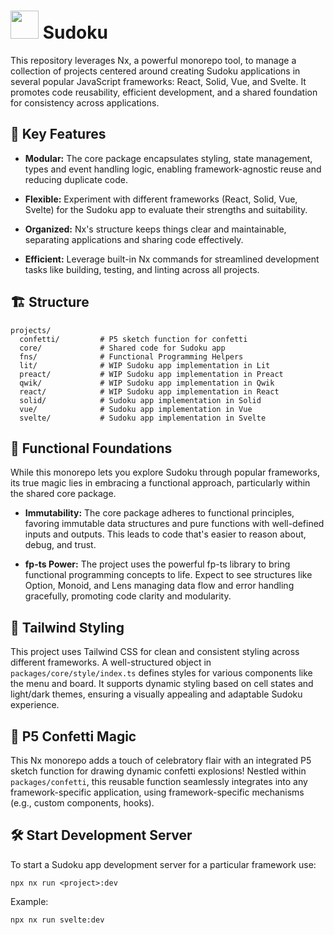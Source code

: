 # <a alt="Nx logo" href="https://nx.dev" target="_blank" rel="noreferrer"><img src="https://raw.githubusercontent.com/nrwl/nx/master/images/nx-logo.png" width="45"></a> Sudoku

This repository leverages Nx, a powerful monorepo tool, to manage a collection of projects centered around creating Sudoku applications in several popular JavaScript frameworks: React, Solid, Vue, and Svelte. It promotes code reusability, efficient development, and a shared foundation for consistency across applications.

## 🔑 Key Features

 - **Modular:** The core package encapsulates styling, state management, types and event handling logic, enabling framework-agnostic reuse and reducing duplicate code.

 - **Flexible:** Experiment with different frameworks (React, Solid, Vue, Svelte) for the Sudoku app to evaluate their strengths and suitability.

 - **Organized:** Nx's structure keeps things clear and maintainable, separating applications and sharing code effectively.

 - **Efficient:** Leverage built-in Nx commands for streamlined development tasks like building, testing, and linting across all projects.

## 🏗️ Structure
```
projects/
  confetti/         # P5 sketch function for confetti
  core/             # Shared code for Sudoku app
  fns/              # Functional Programming Helpers
  lit/              # WIP Sudoku app implementation in Lit
  preact/           # WIP Sudoku app implementation in Preact
  qwik/             # WIP Sudoku app implementation in Qwik
  react/            # WIP Sudoku app implementation in React
  solid/            # Sudoku app implementation in Solid
  vue/              # Sudoku app implementation in Vue
  svelte/           # Sudoku app implementation in Svelte
```
## 🦺 Functional Foundations

While this monorepo lets you explore Sudoku through popular frameworks, its true magic lies in embracing a functional approach, particularly within the shared core package.

 - **Immutability:** The core package adheres to functional principles, favoring immutable data structures and pure functions with well-defined inputs and outputs. This leads to code that's easier to reason about, debug, and trust.

 - **fp-ts Power:** The project uses the powerful fp-ts library to bring functional programming concepts to life. Expect to see structures like Option, Monoid, and Lens managing data flow and error handling gracefully, promoting code clarity and modularity.

## 🎀 Tailwind Styling

 This project uses Tailwind CSS for clean and consistent styling across different frameworks. A well-structured object in `packages/core/style/index.ts` defines styles for various components like the menu and board. It supports dynamic styling based on cell states and light/dark themes, ensuring a visually appealing and adaptable Sudoku experience.

## 🎉 P5 Confetti Magic

This Nx monorepo adds a touch of celebratory flair with an integrated P5 sketch function for drawing dynamic confetti explosions! Nestled within `packages/confetti`, this reusable function seamlessly integrates into any framework-specific application, using framework-specific mechanisms (e.g., custom components, hooks).

## 🛠️ Start Development Server

To start a Sudoku app development server for a particular framework use:

```
npx nx run <project>:dev
```
Example:
```
npx nx run svelte:dev
```